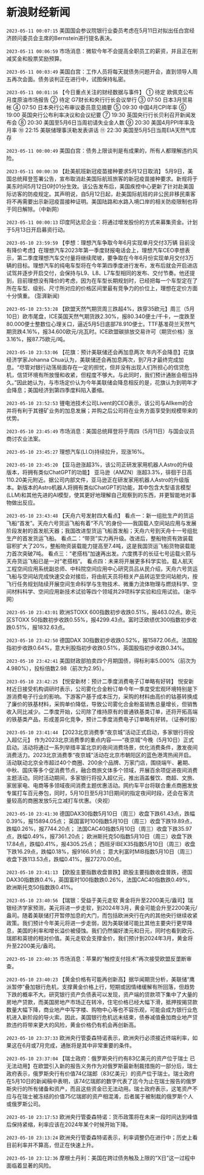 # 新浪财经新闻
`2023-05-11 00:07:15` 美国国会参议院银行业委员考虑在5月11日对拟出任白宫经济顾问委员会主席的Bernstein进行提名表决。

`2023-05-11 00:06:59` 市场消息：微软今年不会提高全职员工的薪资，并且正在削减奖金和股票奖励预算。

`2023-05-11 00:03:49` 美国白宫：工作人员将每天就债务问题开会，直到领导人周五再次会面。债务谈判正在进行中，试图保持私密。

`2023-05-11 00:01:16` 【今日重点关注的财经数据与事件】
① 待定 欧佩克公布月度原油市场报告
② 待定 G7财长和央行行长会议举行
③ 07:50 日本3月贸易帐
④ 07:50 日本央行公布审议委员意见摘要
⑤ 09:30 中国4月CPI年率
⑥ 19:00 英国央行公布利率决议和会议纪要
⑦ 19:30 英国央行行长贝利召开新闻发布会
⑧ 20:30 美国至5月6日当周初请失业金人数
⑨ 20:30 美国4月PPI年率及月率
⑩ 22:15 美联储理事沃勒发表讲话
⑪ 22:30 美国至5月5日当周EIA天然气库存

`2023-05-11 00:00:49` 美国白宫：债务上限谈判是有成果的，所有人都理解违约风险。

`2023-05-11 00:00:30` 【赴美航班新冠疫苗接种要求5月12日取消】 5月9日，美国总统拜登签署公告，宣布取消赴美国际航班旅客的新冠疫苗接种要求。新规将于美东时间5月12日0时01分生效。该公告发布后，美国疾控中心更新了针对赴美国际访客的防疫规定。其声明说，自5月12日起，赴美国际航班的非公民非移民乘客将不再需要出示新冠疫苗接种证明。美国陆路和水路入境口岸的相关防疫限制也将于同日解除。（中新网）

`2023-05-11 00:00:13` 印度阿达尼企业：将通过增发股份的方式来募集资金。计划于5月13日开启募资行动。

`2023-05-10 23:59:59` 【李想：理想汽车争取今年6月实现单月交付3万辆 目前没有降价考虑】在理想汽车2023年第一季度财报电话会上，理想汽车CEO李想表示，第二季度理想汽车交付量将继续爬坡，要争取在今年6月份实现单月交付3万辆的目标。理想汽车的纯电车型将在今年第四季度进行发布，发布后就会开启进店试驾并逐步开启交付，会保持与L9、L8、L7车型相同的发布、交付节奏。他还提到，目前理想没有降价的考虑，因为在车型长期规划时，已经把每一个车型定在了所在车型、级别、尺寸所对应的价格区间里最有竞争力的价位上，理想在定价方面十分慎重。 (澎湃新闻)

`2023-05-10 23:53:28` 【欧盟天然气期货周三跌超4%，跌穿35欧元】周三（5月10日）欧市尾盘，ICE英国天然气期货跌2.30%，报80.340便士/千卡，一度跌至80.000便士整数位心理关口，逼近5月5日底部78.910便士。TTF基准荷兰天然气期货跌4.16%，报34.600欧元/兆瓦时。ICE欧盟碳排放交易许可（期货价格）涨3.16%，报87.75欧元/吨。

`2023-05-10 23:53:06` 【花旗：预计美联储还会再加息两次 年内不会降息】花旗经济学家Johanna Chua认为，美联储还会再加息两次，到7月才最终完成加息。“尽管对银行动荡局面存在一定的担忧，但并没有出现人们所担心的信贷危机，信贷环境有所放慢和收紧，但程度不够大。与此同时，我们预计通胀会相当持久。”因此她认为，与市场定价认为今年美联储会降息相反的是，花旗认为到明年才会降息；美国经济到第四季度料陷入萎缩。

`2023-05-10 23:52:53` 锂电池技术公司Livent的CEO表示，该公司与Allkem的合并将有利于其锂矿业务的加息发展；并购之后公司将在业务方面享受到规模带来的优势。

`2023-05-10 23:45:49` 市场消息：美国总统拜登将于周四（5月11日）与国会议员商讨农业法案。

`2023-05-10 23:45:27` 理想汽车(LI.O)持续拉升，现涨16%。

`2023-05-10 23:45:20` 【亚马逊涨超3%，该公司正研发家用机器人Astro的升级版本，将拥有类似ChatGPT的功能】 亚马逊（AMZN）涨超3.3%，徘徊于日高110.20美元附近。据公司内部文件，亚马逊正在研发家用机器人Astro的升级版本。新版本的Astro机器人将拥有类似ChatGPT的功能，其中包含大型语言模型(LLM)和其他先进的AI模型，使其更好地理解自己观察到的东西，并更智能地对事物做出反应。

`2023-05-10 23:43:48` 【天舟六号发射四大看点】 
看点一：新一组批生产的货运飞船“首发”。天舟六号货运飞船有着“不凡”的身份——我国载人空间站应用与发展阶段发射的首发航天器；我国改进型货运飞船首发船；天舟六号到天舟十一号组批生产的首发货运飞船。
看点二：“带货”实力再升级。改进后，整船物资有效装载容积扩大了20%，整船物资装载能力提高至7.4吨，这是我国货运飞船货物装载能力首次突破7吨。
看点三：“老搭档”加速再出发。六度携手的长征七号运载火箭与天舟货运飞船已是一对“老搭档”。
看点四：未来将开展更多科学实验。载人航天工程空间应用系统副总师、中科院空间应用中心研究员吕从民介绍，天舟六号货运飞船与空间站完成快速交会对接后，将由航天员将相关产品转运至空间站舱内，按飞行任务规划陆续开展空间生命科学与生物技术、微重力流体物理与燃烧科学、空间材料科学、空间应用新技术试验等四个领域共29项科学实验和应用试验。（新华网）

`2023-05-10 23:43:01` 欧洲STOXX 600指数初步收跌0.51%，报463.02点。欧元区STOXX 50指数初步收跌0.55%，报4299.43点。富时泛欧绩优300指数初步收跌0.51%，报1832.63点。

`2023-05-10 23:42:50` 德国DAX 30指数初步收跌0.52%，报15872.06点。法国股指初步收跌0.64%，意大利股指初步收跌0.51%，英国股指初步收跌0.34%。

`2023-05-10 23:42:41` 美国财政部拍卖四个月期国债，得标利率5.000%（前次为4.980%），投标倍数2.98（前次为2.95）。

`2023-05-10 23:42:25` 【悦安新材：预计二季度消费电子订单略有好转】 悦安新材近日接受机构调研时表示，公司雾化合金粉订单今年一季度受宏观环境特别是下游消费电子行业的影响。下游客户基于成本压力，采购的材料由高价的钴基转换成了廉价的铁基材料，采购单价降低，导致公司雾化合金粉虽销售总量增长，但销售收入同比减少。二季度开始，公司除了维持原有的普通铁基类订单，还将开拓高端的铁基类产品，形成差异化竞争，预计二季度消费电子订单略有好转。（证券时报）

`2023-05-10 23:41:44` 【2023北京消费季“夜京城”活动正式启动，多家银行将投入超亿元】 作为2023北京消费季的重点内容——“夜京城”今晚（5月10日）正式启动。活动将通过一系列举措丰富北京的夜间消费场景，优化消费条件，激发夜间消费活力。2023北京消费季“夜京城”活动在北京市朝阳区的蓝色港湾热闹开启。活动联动北京全市超过40个商圈、200余个品牌、万家门店，围绕端午、暑期、中秋、国庆等多个促消费节点，融合商旅文体多个领域，开展百余项促进夜间消费主题活动。同时活动期间，多家银行将投入超亿元，推出涵盖餐饮、商超、文旅、家居家电、电商等多领域夜间消费主题优惠活动。网约车平台将联合重点商圈发放专属打车百元券包，同时，5月10日至5月31日期间的指定夜间时段，还会在客流量较高的商圈发放5元立减打车优惠。（央视）

`2023-05-10 23:41:30`   德国DAX30指数5月10日（周三）收盘下跌61.43点，跌幅0.39%，报15894.05点；
英国富时100指数5月10日（周三）收盘下跌19.89点，跌幅0.26%，报7744.20点；
法国CAC40指数5月10日（周三）收盘下跌35.97点，跌幅0.49%，报7361.20点；
欧洲斯托克50指数5月10日（周三）收盘下跌17.84点，跌幅0.41%，报4305.25点；
西班牙IBEX35指数5月10日（周三）收盘下跌16.29点，跌幅0.18%，报9166.91点；
意大利富时MIB指数5月10日（周三）收盘下跌113.53点，跌幅0.41%，报27270.00点。

`2023-05-10 23:41:13` 【欧股主要指数收盘普跌】欧股主要指数收盘普跌，德国DAX30指数跌0.4%，英国富时100指数跌0.26%，法国CAC40指数跌0.49%，欧洲斯托克50指数跌0.41%。

`2023-05-10 23:40:56` 【瑞银：受益于美元走软 黄金将升至2200美元/盎司】瑞银经济学家预测，美元将进一步走软，到2024年3月，黄金可能会升至2200美元/盎司。随着美联储打开暂停加息的大门，而包括欧洲央行在内的其他央行继续收紧政策。我们预计今年美元将进一步走弱，因为美联储可能比其他主要央行更早降息，美国的利率和增长溢价被侵蚀。我们仍然偏好澳元和日元，同时也看到欧元、瑞郎和英镑的相对价值。美元走软会支撑金价，我们预计到2024年3月，黄金将升至2200美元/盎司。

`2023-05-10 23:40:35` 市场消息：苹果的“触控支付技术”再次接受欧盟反垄断审查。

`2023-05-10 23:40:23` 【黄金价格有可能再创新高】据华闻期货分析，美联储“鹰派暂停”叠加银行危机，支撑黄金价格上行，短期或因情绪缓解有所回落，但趋势下跌的概率不大。研究银行资产负债表可以发现，资产端的贷款项下集中了大量的房地产贷款，而美国房地产市场正在转冷，住宅价格已经大幅下滑，抵押按揭贷款数量大幅下降，商业地产中写字楼、购物中心等也不容乐观，可能会成为银行业危机进入新阶段的导火索。因此，美国银行危机远未结束，债券减值叠加商业地产贷款违约将带来更大的风险，黄金价格仍有机会再创新高。

`2023-05-10 23:37:33` 欧洲央行管委森特诺表示，欧洲央行必须接近终端利率，如果这在6月或7月完成，通胀将是其中非常重要的条件。

`2023-05-10 23:37:04` 【瑞士政府：俄罗斯央行约有83亿美元的资产位于瑞士 已无法动用】在欧盟引入新的报告义务作为对俄罗斯最新制裁措施的一部分后，瑞士政府表示，俄罗斯央行有价值74亿瑞郎（83亿美元）的资产位于瑞士。瑞士政府在5月10日的新闻稿中表明，该74亿瑞郎的数字代表了迄今为止在瑞士报告的俄罗斯央行的所有储备和资产，而且这些资金已无法动用。瑞士政府表示，这笔资产不应与在瑞士被冻结的价值75亿瑞郎的资产相混淆，后者属于被制裁的俄罗斯个人或俄罗斯公司。

`2023-05-10 23:17:53` 欧洲央行管委森特诺：货币政策将在未来一段时间达到峰值后保持紧缩，利率应该在2024年某个时候开始下降。

`2023-05-10 23:13:24` 欧洲央行管委森特诺表示，利率调整仍在进行中；历史上看目前利率并不算高，但正在快速上升。

`2023-05-10 23:12:36` 摩根士丹利：美国在跨过债务触及上限的“X日”这一过程中面临着显著的风险。

